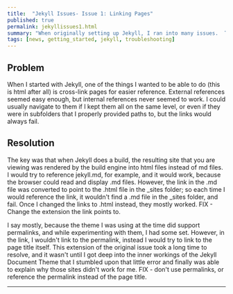 ```yaml
---
title:  "Jekyll Issues- Issue 1: Linking Pages"
published: true
permalink: jekyllissues1.html
summary: "When originally setting up Jekyll, I ran into many issues.  These issues broke my will and I looked around at other solutions.  Hugo, in particular, was one I looked at because others I knew, in particular [@arielsanchezmor](https://twitter.com/arielsanchezmor) used Hugo successfully to create his site and keep things rolling. After learning how he worked with Hugo, I started looking at themes for ANY static site generator that fit my needs the way I want it to work.  I happened on the Jekyll Document theme and ended up coming back to Jekyll.  This blog post is a list of issues I overcame and/or realized after returning to Jekyll and learning the real ins and outs of how I use it."
tags: [news, getting_started, jekyll, troubleshooting]
---
```


## Problem ##

When I started with Jekyll, one of the things I wanted to be able to do (this is html after all) is cross-link pages for easier reference.  External references seemed easy enough, but internal references never seemed to work.  I could usually navigate to them if I kept them all on the same level, or even if they were in subfolders that I properly provided paths to, but the links would always fail.

## Resolution ##

The key was that when Jekyll does a build, the resulting site that you are viewing was rendered by the build engine into html files instead of md files. I would try to reference jekyll.md, for example, and it would work, because the browser could read and display .md files.  However, the link in the .md file was converted to point to the .html file in the _sites folder; so each time I would reference the link, it wouldn't find a .md file in the _sites folder, and fail.  Once I changed the links to .html instead, they mostly worked. FIX - Change the extension the link points to.

I say mostly, because the theme I was using at the time did support permalinks, and while experimenting with them, I had some set.  However, in the link, I wouldn't link to the permalink, instead I would try to link to the page title itself.  This extension of the original issue took a long time to resolve, and it wasn't until I got deep into the inner workings of the Jekyll Document Theme that I stumbled upon that little error and finally was able to explain why those sites didn't work for me.  FIX - don't use permalinks, or reference the permalink instead of the page title.

---